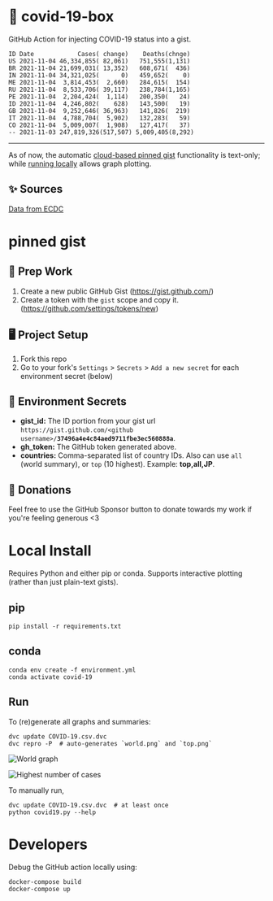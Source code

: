 # 🏥 covid-19-box

GitHub Action for injecting COVID-19 status into a gist.

```
ID Date            Cases( change)    Deaths(chnge)
US 2021-11-04 46,334,855( 82,061)   751,555(1,131)
BR 2021-11-04 21,699,031( 13,352)   608,671(  436)
IN 2021-11-04 34,321,025(      0)   459,652(    0)
ME 2021-11-04  3,814,453(  2,660)   284,615(  154)
RU 2021-11-04  8,533,706( 39,117)   238,784(1,165)
PE 2021-11-04  2,204,424(  1,114)   200,350(   24)
ID 2021-11-04  4,246,802(    628)   143,500(   19)
GB 2021-11-04  9,252,646( 36,963)   141,826(  219)
IT 2021-11-04  4,788,704(  5,902)   132,283(   59)
CO 2021-11-04  5,009,007(  1,908)   127,417(   37)
-- 2021-11-03 247,819,326(517,507) 5,009,405(8,292)
```

---

As of now, the automatic [cloud-based pinned gist](#pinned-gist) functionality is text-only;
while [running locally](#local-install) allows graph plotting.

## ✨ Sources

[Data from ECDC](https://www.ecdc.europa.eu/en/publications-data/download-todays-data-geographic-distribution-covid-19-cases-worldwide)

# pinned gist

## 🎒 Prep Work
1. Create a new public GitHub Gist (https://gist.github.com/)
1. Create a token with the `gist` scope and copy it. (https://github.com/settings/tokens/new)

## 🖥 Project Setup
1. Fork this repo
1. Go to your fork's `Settings` > `Secrets` > `Add a new secret` for each environment secret (below)

## 🤫 Environment Secrets
- **gist_id:** The ID portion from your gist url `https://gist.github.com/<github username>/`**`37496a4e4c84aed9711fbe3ec560888a`**.
- **gh_token:** The GitHub token generated above.
- **countries:** Comma-separated list of country IDs. Also can use `all` (world summary), or `top` (10 highest). Example: **top,all,JP**.

## 💸 Donations

Feel free to use the GitHub Sponsor button to donate towards my work if you're feeling generous <3

# Local Install

Requires Python and either pip or conda. Supports interactive plotting (rather than just plain-text gists).

## pip

```
pip install -r requirements.txt
```

## conda

```
conda env create -f environment.yml
conda activate covid-19
```

## Run

To (re)generate all graphs and summaries:

```
dvc update COVID-19.csv.dvc
dvc repro -P  # auto-generates `world.png` and `top.png`
```

![World graph](world.png)

![Highest number of cases](top.png)

To manually run,

```
dvc update COVID-19.csv.dvc  # at least once
python covid19.py --help
```

# Developers

Debug the GitHub action locally using:

```
docker-compose build
docker-compose up
```
